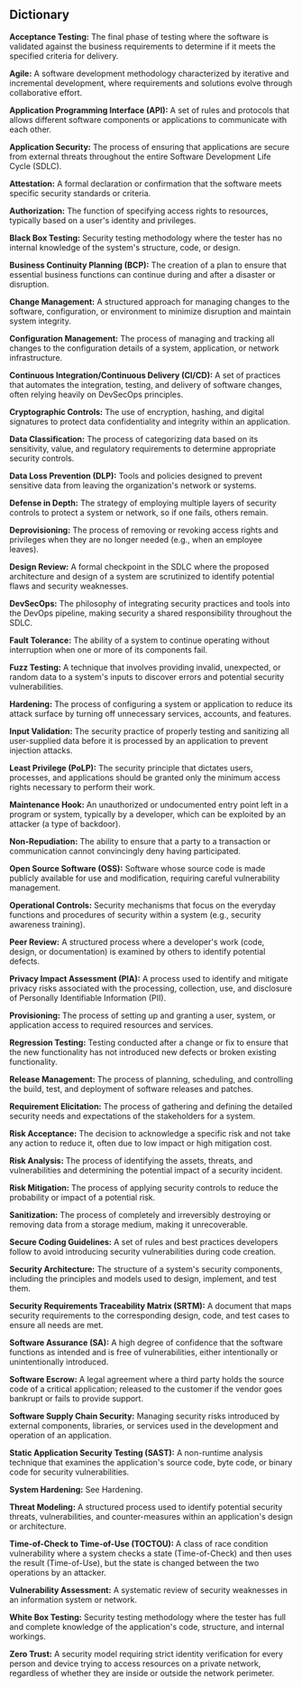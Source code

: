 ## Dictionary ##

**Acceptance Testing:** The final phase of testing where the software is validated against the business requirements to determine if it meets the specified criteria for delivery.

**Agile:** A software development methodology characterized by iterative and incremental development, where requirements and solutions evolve through collaborative effort.

**Application Programming Interface (API):** A set of rules and protocols that allows different software components or applications to communicate with each other.

**Application Security:** The process of ensuring that applications are secure from external threats throughout the entire Software Development Life Cycle (SDLC).

**Attestation:** A formal declaration or confirmation that the software meets specific security standards or criteria.

**Authorization:** The function of specifying access rights to resources, typically based on a user's identity and privileges.

**Black Box Testing:** Security testing methodology where the tester has no internal knowledge of the system's structure, code, or design.

**Business Continuity Planning (BCP):** The creation of a plan to ensure that essential business functions can continue during and after a disaster or disruption.

**Change Management:** A structured approach for managing changes to the software, configuration, or environment to minimize disruption and maintain system integrity.

**Configuration Management:** The process of managing and tracking all changes to the configuration details of a system, application, or network infrastructure.

**Continuous Integration/Continuous Delivery (CI/CD):** A set of practices that automates the integration, testing, and delivery of software changes, often relying heavily on DevSecOps principles.

**Cryptographic Controls:** The use of encryption, hashing, and digital signatures to protect data confidentiality and integrity within an application.

**Data Classification:** The process of categorizing data based on its sensitivity, value, and regulatory requirements to determine appropriate security controls.

**Data Loss Prevention (DLP):** Tools and policies designed to prevent sensitive data from leaving the organization's network or systems.

**Defense in Depth:** The strategy of employing multiple layers of security controls to protect a system or network, so if one fails, others remain.

**Deprovisioning:** The process of removing or revoking access rights and privileges when they are no longer needed (e.g., when an employee leaves).

**Design Review:** A formal checkpoint in the SDLC where the proposed architecture and design of a system are scrutinized to identify potential flaws and security weaknesses.

**DevSecOps:** The philosophy of integrating security practices and tools into the DevOps pipeline, making security a shared responsibility throughout the SDLC.

**Fault Tolerance:** The ability of a system to continue operating without interruption when one or more of its components fail.

**Fuzz Testing:** A technique that involves providing invalid, unexpected, or random data to a system's inputs to discover errors and potential security vulnerabilities.

**Hardening:** The process of configuring a system or application to reduce its attack surface by turning off unnecessary services, accounts, and features.

**Input Validation:** The security practice of properly testing and sanitizing all user-supplied data before it is processed by an application to prevent injection attacks.

**Least Privilege (PoLP):** The security principle that dictates users, processes, and applications should be granted only the minimum access rights necessary to perform their work.

**Maintenance Hook:** An unauthorized or undocumented entry point left in a program or system, typically by a developer, which can be exploited by an attacker (a type of backdoor).

**Non-Repudiation:** The ability to ensure that a party to a transaction or communication cannot convincingly deny having participated.

**Open Source Software (OSS):** Software whose source code is made publicly available for use and modification, requiring careful vulnerability management.

**Operational Controls:** Security mechanisms that focus on the everyday functions and procedures of security within a system (e.g., security awareness training).

**Peer Review:** A structured process where a developer's work (code, design, or documentation) is examined by others to identify potential defects.

**Privacy Impact Assessment (PIA):** A process used to identify and mitigate privacy risks associated with the processing, collection, use, and disclosure of Personally Identifiable Information (PII).

**Provisioning:** The process of setting up and granting a user, system, or application access to required resources and services.

**Regression Testing:** Testing conducted after a change or fix to ensure that the new functionality has not introduced new defects or broken existing functionality.

**Release Management:** The process of planning, scheduling, and controlling the build, test, and deployment of software releases and patches.

**Requirement Elicitation:** The process of gathering and defining the detailed security needs and expectations of the stakeholders for a system.

**Risk Acceptance:** The decision to acknowledge a specific risk and not take any action to reduce it, often due to low impact or high mitigation cost.

**Risk Analysis:** The process of identifying the assets, threats, and vulnerabilities and determining the potential impact of a security incident.

**Risk Mitigation:** The process of applying security controls to reduce the probability or impact of a potential risk.

**Sanitization:** The process of completely and irreversibly destroying or removing data from a storage medium, making it unrecoverable.

**Secure Coding Guidelines:** A set of rules and best practices developers follow to avoid introducing security vulnerabilities during code creation.

**Security Architecture:** The structure of a system's security components, including the principles and models used to design, implement, and test them.

**Security Requirements Traceability Matrix (SRTM):** A document that maps security requirements to the corresponding design, code, and test cases to ensure all needs are met.

**Software Assurance (SA):** A high degree of confidence that the software functions as intended and is free of vulnerabilities, either intentionally or unintentionally introduced.

**Software Escrow:** A legal agreement where a third party holds the source code of a critical application; released to the customer if the vendor goes bankrupt or fails to provide support.

**Software Supply Chain Security:** Managing security risks introduced by external components, libraries, or services used in the development and operation of an application.

**Static Application Security Testing (SAST):** A non-runtime analysis technique that examines the application's source code, byte code, or binary code for security vulnerabilities.

**System Hardening:** See Hardening.

**Threat Modeling:** A structured process used to identify potential security threats, vulnerabilities, and counter-measures within an application's design or architecture.

**Time-of-Check to Time-of-Use (TOCTOU):** A class of race condition vulnerability where a system checks a state (Time-of-Check) and then uses the result (Time-of-Use), but the state is changed between the two operations by an attacker.

**Vulnerability Assessment:** A systematic review of security weaknesses in an information system or network.

**White Box Testing:** Security testing methodology where the tester has full and complete knowledge of the application's code, structure, and internal workings.

**Zero Trust:** A security model requiring strict identity verification for every person and device trying to access resources on a private network, regardless of whether they are inside or outside the network perimeter.

